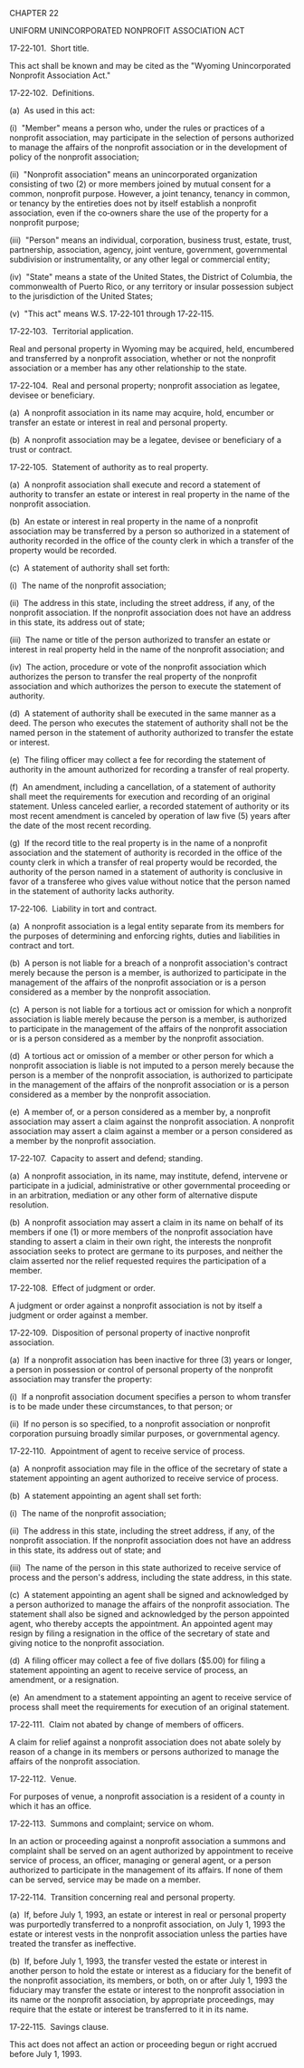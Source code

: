 CHAPTER 22

UNIFORM UNINCORPORATED NONPROFIT ASSOCIATION ACT

17‑22‑101.  Short title.

This act shall be known and may be cited as the "Wyoming Unincorporated
Nonprofit Association Act."

17‑22‑102.  Definitions.

(a)  As used in this act:

(i)  "Member" means a person who, under the rules or practices of a
nonprofit association, may participate in the selection of persons
authorized to manage the affairs of the nonprofit association or in the
development of policy of the nonprofit association;

(ii)  "Nonprofit association" means an unincorporated organization
consisting of two (2) or more members joined by mutual consent for a
common, nonprofit purpose. However, a joint tenancy, tenancy in common,
or tenancy by the entireties does not by itself establish a nonprofit
association, even if the co‑owners share the use of the property for a
nonprofit purpose;

(iii)  "Person" means an individual, corporation, business trust,
estate, trust, partnership, association, agency, joint venture,
government, governmental subdivision or instrumentality, or any other
legal or commercial entity;

(iv)  "State" means a state of the United States, the District of
Columbia, the commonwealth of Puerto Rico, or any territory or insular
possession subject to the jurisdiction of the United States;

(v)  "This act" means W.S. 17‑22‑101 through 17‑22‑115.

17‑22‑103.  Territorial application.

Real and personal property in Wyoming may be acquired, held, encumbered
and transferred by a nonprofit association, whether or not the nonprofit
association or a member has any other relationship to the state.

17‑22‑104.  Real and personal property; nonprofit association as
legatee, devisee or beneficiary.

(a)  A nonprofit association in its name may acquire, hold, encumber or
transfer an estate or interest in real and personal property.

(b)  A nonprofit association may be a legatee, devisee or beneficiary of
a trust or contract.

17‑22‑105.  Statement of authority as to real property.

(a)  A nonprofit association shall execute and record a statement of
authority to transfer an estate or interest in real property in the name
of the nonprofit association.

(b)  An estate or interest in real property in the name of a nonprofit
association may be transferred by a person so authorized in a statement
of authority recorded in the office of the county clerk in which a
transfer of the property would be recorded.

(c)  A statement of authority shall set forth:

(i)  The name of the nonprofit association;

(ii)  The address in this state, including the street address, if any,
of the nonprofit association. If the nonprofit association does not have
an address in this state, its address out of state;

(iii)  The name or title of the person authorized to transfer an estate
or interest in real property held in the name of the nonprofit
association; and

(iv)  The action, procedure or vote of the nonprofit association which
authorizes the person to transfer the real property of the nonprofit
association and which authorizes the person to execute the statement of
authority.

(d)  A statement of authority shall be executed in the same manner as a
deed. The person who executes the statement of authority shall not be
the named person in the statement of authority authorized to transfer
the estate or interest.

(e)  The filing officer may collect a fee for recording the statement of
authority in the amount authorized for recording a transfer of real
property.

(f)  An amendment, including a cancellation, of a statement of authority
shall meet the requirements for execution and recording of an original
statement. Unless canceled earlier, a recorded statement of authority or
its most recent amendment is canceled by operation of law five (5) years
after the date of the most recent recording.

(g)  If the record title to the real property is in the name of a
nonprofit association and the statement of authority is recorded in the
office of the county clerk in which a transfer of real property would be
recorded, the authority of the person named in a statement of authority
is conclusive in favor of a transferee who gives value without notice
that the person named in the statement of authority lacks authority.

17‑22‑106.  Liability in tort and contract.

(a)  A nonprofit association is a legal entity separate from its members
for the purposes of determining and enforcing rights, duties and
liabilities in contract and tort.

(b)  A person is not liable for a breach of a nonprofit association's
contract merely because the person is a member, is authorized to
participate in the management of the affairs of the nonprofit
association or is a person considered as a member by the nonprofit
association.

(c)  A person is not liable for a tortious act or omission for which a
nonprofit association is liable merely because the person is a member,
is authorized to participate in the management of the affairs of the
nonprofit association or is a person considered as a member by the
nonprofit association.

(d)  A tortious act or omission of a member or other person for which a
nonprofit association is liable is not imputed to a person merely
because the person is a member of the nonprofit association, is
authorized to participate in the management of the affairs of the
nonprofit association or is a person considered as a member by the
nonprofit association.

(e)  A member of, or a person considered as a member by, a nonprofit
association may assert a claim against the nonprofit association. A
nonprofit association may assert a claim against a member or a person
considered as a member by the nonprofit association.

17‑22‑107.  Capacity to assert and defend; standing.

(a)  A nonprofit association, in its name, may institute, defend,
intervene or participate in a judicial, administrative or other
governmental proceeding or in an arbitration, mediation or any other
form of alternative dispute resolution.

(b)  A nonprofit association may assert a claim in its name on behalf of
its members if one (1) or more members of the nonprofit association have
standing to assert a claim in their own right, the interests the
nonprofit association seeks to protect are germane to its purposes, and
neither the claim asserted nor the relief requested requires the
participation of a member.

17‑22‑108.  Effect of judgment or order.

A judgment or order against a nonprofit association is not by itself a
judgment or order against a member.

17‑22‑109.  Disposition of personal property of inactive nonprofit
association.

(a)  If a nonprofit association has been inactive for three (3) years or
longer, a person in possession or control of personal property of the
nonprofit association may transfer the property:

(i)  If a nonprofit association document specifies a person to whom
transfer is to be made under these circumstances, to that person; or

(ii)  If no person is so specified, to a nonprofit association or
nonprofit corporation pursuing broadly similar purposes, or governmental
agency.

17‑22‑110.  Appointment of agent to receive service of process.

(a)  A nonprofit association may file in the office of the secretary of
state a statement appointing an agent authorized to receive service of
process.

(b)  A statement appointing an agent shall set forth:

(i)  The name of the nonprofit association;

(ii)  The address in this state, including the street address, if any,
of the nonprofit association. If the nonprofit association does not have
an address in this state, its address out of state; and

(iii)  The name of the person in this state authorized to receive
service of process and the person's address, including the state
address, in this state.

(c)  A statement appointing an agent shall be signed and acknowledged by
a person authorized to manage the affairs of the nonprofit association.
The statement shall also be signed and acknowledged by the person
appointed agent, who thereby accepts the appointment. An appointed agent
may resign by filing a resignation in the office of the secretary of
state and giving notice to the nonprofit association.

(d)  A filing officer may collect a fee of five dollars (\$5.00) for
filing a statement appointing an agent to receive service of process, an
amendment, or a resignation.

(e)  An amendment to a statement appointing an agent to receive service
of process shall meet the requirements for execution of an original
statement.

17‑22‑111.  Claim not abated by change of members of officers.

A claim for relief against a nonprofit association does not abate solely
by reason of a change in its members or persons authorized to manage the
affairs of the nonprofit association.

17‑22‑112.  Venue.

For purposes of venue, a nonprofit association is a resident of a county
in which it has an office.

17‑22‑113.  Summons and complaint; service on whom.

In an action or proceeding against a nonprofit association a summons and
complaint shall be served on an agent authorized by appointment to
receive service of process, an officer, managing or general agent, or a
person authorized to participate in the management of its affairs. If
none of them can be served, service may be made on a member.

17‑22‑114.  Transition concerning real and personal property.

(a)  If, before July 1, 1993, an estate or interest in real or personal
property was purportedly transferred to a nonprofit association, on July
1, 1993 the estate or interest vests in the nonprofit association unless
the parties have treated the transfer as ineffective.

(b)  If, before July 1, 1993, the transfer vested the estate or interest
in another person to hold the estate or interest as a fiduciary for the
benefit of the nonprofit association, its members, or both, on or after
July 1, 1993 the fiduciary may transfer the estate or interest to the
nonprofit association in its name or the nonprofit association, by
appropriate proceedings, may require that the estate or interest be
transferred to it in its name.

17‑22‑115.  Savings clause.

This act does not affect an action or proceeding begun or right accrued
before July 1, 1993.